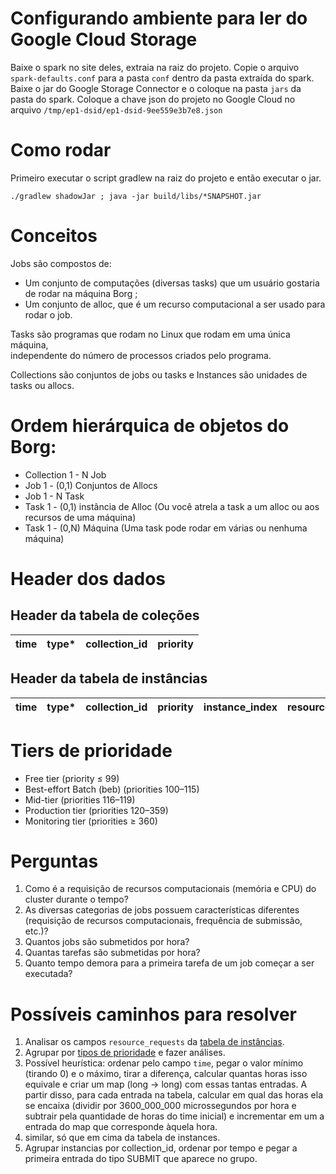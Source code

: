 # Configurando ambiente para ler do Google Cloud Storage

Baixe o spark no site deles, extraia na raiz do projeto. Copie o arquivo `spark-defaults.conf` para a pasta `conf` dentro da pasta extraída do spark.
Baixe o jar do Google Storage Connector e o coloque na pasta `jars` da pasta do spark.
Coloque a chave json do projeto no Google Cloud no arquivo `/tmp/ep1-dsid/ep1-dsid-9ee559e3b7e8.json`

# Como rodar

Primeiro executar o script gradlew na raiz do projeto e então executar o jar.

```shell
./gradlew shadowJar ; java -jar build/libs/*SNAPSHOT.jar
```

# Conceitos

Jobs são compostos de:

- Um conjunto de computações (diversas tasks) que um usuário gostaria de rodar na máquina Borg ;
- Um conjunto de alloc, que é um recurso computacional a ser usado para rodar o job.

Tasks são programas que rodam no Linux que rodam em uma única máquina, \
independente do número de processos criados pelo programa.

Collections são conjuntos de jobs ou tasks e Instances são unidades de tasks ou allocs.

# Ordem hierárquica de objetos do Borg:

- Collection 1 - N Job
- Job 1 - (0,1) Conjuntos de Allocs
- Job 1 - N Task
- Task 1 - (0,1) instância de Alloc (Ou você atrela a task a um alloc ou aos recursos de uma máquina)
- Task 1 - (0,N) Máquina (Uma task pode rodar em várias ou nenhuma máquina)

# Header dos dados

## Header da tabela de coleções

| time | type* | collection_id | priority |
|------|-------|---------------|----------|

## Header da tabela de instâncias

| time | type* | collection_id | priority | instance_index | resource_requests.cpu | resource_requests.memory |
|------|-------|---------------|----------|----------------|-----------------------|--------------------------|

# Tiers de prioridade

- Free tier (priority ≤ 99)
- Best-effort Batch (beb) (priorities 100–115)
- Mid-tier (priorities 116–119)
- Production tier (priorities 120–359)
- Monitoring tier (priorities ≥ 360)

# Perguntas

1. Como é a requisição de recursos computacionais (memória e CPU) do cluster durante o tempo?
2. As diversas categorias de jobs possuem características diferentes (requisição de recursos computacionais, frequência de submissão, etc.)?
3. Quantos jobs são submetidos por hora?
4. Quantas tarefas são submetidas por hora?
5. Quanto tempo demora para a primeira tarefa de um job começar a ser executada?

# Possíveis caminhos para resolver

1. Analisar os campos `resource_requests` da [tabela de instâncias](#header-da-tabela-de-instncias).
2. Agrupar por [tipos de prioridade](#tiers-de-prioridade) e fazer análises.
3. Possível heurística: ordenar pelo campo `time`, pegar o valor mínimo (tirando 0) e o máximo, tirar a diferença, calcular quantas horas isso equivale e criar
   um map (long -> long) com essas tantas entradas. A partir disso, para cada entrada na tabela, calcular em qual das horas ela se encaixa (dividir por
   3600_000_000 microssegundos por hora e subtrair pela quantidade de horas do time inicial) e incrementar em um a entrada do map que corresponde àquela hora.
5. similar, só que em cima da tabela de instances.
6. Agrupar instancias por collection_id, ordenar por tempo e pegar a primeira entrada do tipo SUBMIT que aparece no grupo.
